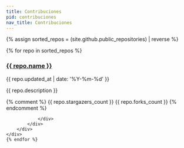 ```yaml
---
title: Contribuciones
pid: contribuciones
nav_title: Contribuciones
---
```

{% assign sorted_repos = (site.github.public_repositories) | reverse %}

<div class="repo-list row flex-container">
    <!-- Check here for github metadata -->
    <!-- https://help.github.com/articles/repository-metadata-on-github-pages/ -->
    {% for repo in sorted_repos %}
    <div class="col-md-4 text-center">
        <div class="">
            <div class="" data-pattern-id="{{ repo.name }}">
                <div class="">
                    <h3 class="card-title">
                        <a href="{{ repo.html_url }}" target="_blank">{{ repo.name }}</a>
                    </h3>
                </div>
            </div>
            <div class="caption">
                <span data-toggle="tooltip" class="meta-info" title="Actualizado：{{ repo.updated_at }}">
                    <span class="octicon octicon-clock"></span>
                    <time datetime="{{ repo.updated_at }}" title="{{ repo.updated_at }}">{{ repo.updated_at | date: '%Y-%m-%d' }}</time>
                </span>
                <div class="card-description">
                    <p class="card-text">{{ repo.description }}</p>
                </div>
                <div class="card-text">
                    {% comment %}
                    <span data-toggle="tooltip" class="meta-info" title="{{ repo.stargazers_count }} stars">
                        <span class="octicon octicon-star"></span> {{ repo.stargazers_count }}
                    </span>
                    <span data-toggle="tooltip" class="meta-info" title="{{ repo.forks_count }} forks">
                        <span class="octicon octicon-git-branch"></span> {{ repo.forks_count }}
                    </span>
                    {%  endcomment %}
                    
                </div>
            </div>
        </div>
    </div>
    {% endfor %}
</div>